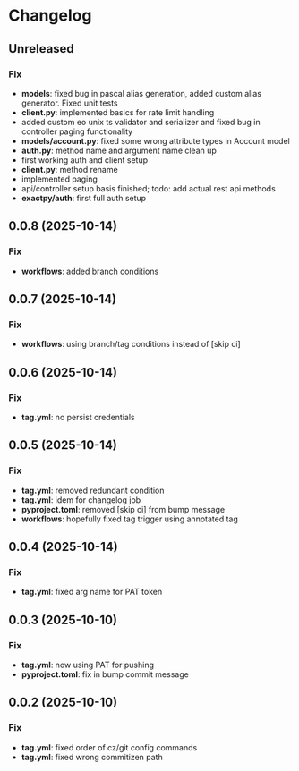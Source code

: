 # Changelog

## Unreleased

### Fix

- **models**: fixed bug in pascal alias generation, added custom alias generator. Fixed unit tests
- **client.py**: implemented basics for rate limit handling
- added custom eo unix ts validator and serializer and fixed bug in controller paging functionality
- **models/account.py**: fixed some wrong attribute types in Account model
- **auth.py**: method name and argument name clean up
- first working auth and client setup
- **client.py**: method rename
- implemented paging
- api/controller setup basis finished; todo: add actual rest api methods
- **exactpy/auth**: first full auth setup

## 0.0.8 (2025-10-14)

### Fix

- **workflows**: added branch conditions

## 0.0.7 (2025-10-14)

### Fix

- **workflows**: using branch/tag conditions instead of [skip ci]

## 0.0.6 (2025-10-14)

### Fix

- **tag.yml**: no persist credentials

## 0.0.5 (2025-10-14)

### Fix

- **tag.yml**: removed redundant condition
- **tag.yml**: idem for changelog job
- **pyproject.toml**: removed [skip ci] from bump message
- **workflows**: hopefully fixed tag trigger using annotated tag

## 0.0.4 (2025-10-14)

### Fix

- **tag.yml**: fixed arg name for PAT token

## 0.0.3 (2025-10-10)

### Fix

- **tag.yml**: now using PAT for pushing
- **pyproject.toml**: fix in bump commit message

## 0.0.2 (2025-10-10)

### Fix

- **tag.yml**: fixed order of cz/git config commands
- **tag.yml**: fixed wrong commitizen path

